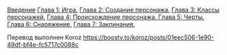 <a href="Chapter00.html">Введение</a>
<a href="Chapter01.html">Глава 1: Игра.</a>
<a href="Chapter02.html">Глава 2: Создание персонажа.</a>
<a href="Chapter03.html">Глава 3: Классы персонажей.</a>
<a href="Chapter04.html">Глава 4: Происхождение персонажа. </a>
<a href="Chapter05.html">Глава 5: Черты.</a>
<a href="Chapter06.html">Глава 6: Снаряжение.</a>
<a href="Chapter07.html">Глава 7: Заклинания.</a> 


Перевод выполнен Koroz
https://boosty.to/koroz/posts/01eec506-1e90-49df-bf4e-fc5717c0088c